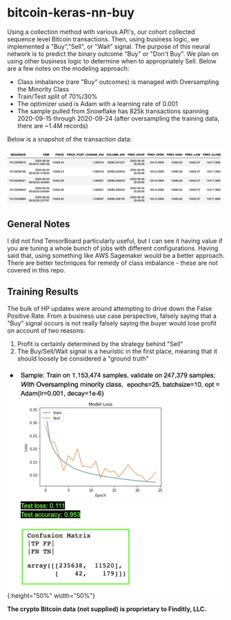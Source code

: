 # bitcoin-keras-nn-buy

Using a collection method with various API's, our cohort collected sequence level Bitcoin transactions. Then, using business logic, we implemented a "Buy","Sell", or "Wait" signal. The purpose of this neural network is to predict the binary outcome "Buy" or "Don't Buy". We plan on using other business logic to determine when to appropriately Sell. Below are a few notes on the modeling approach:

* Class imbalance (rare "Buy" outcomes) is managed with Oversampling the Minority Class
* Train/Test split of 70%/30%
* The optimizer used is Adam with a learning rate of 0.001
* The sample pulled from Snowflake has 825k transactions spanning 2020-09-15 through 2020-09-24 (after oversampling the training data, there are ~1.4M records) 

Below is a snapshot of the transaction data:

![alt text](https://github.com/datavizhokie/bitcoin-keras-nn-buy/blob/master/data_snapshot.png)

## General Notes

I did not find TensorBoard particularly useful, but I can see it having value if you are tuning a whole bunch of jobs with different configurations. Having said that, using something like AWS Sagemaker would be a better approach. There are better techniques for remedy of class imbalance - these are not covered in this repo.

## Training Results

The bulk of HP updates were around attempting to drive down the False Positive Rate. From a business use case perspective, falsely saying that a "Buy" signal occurs is not really falsely saying the buyer would lose profit on account of two reasons:

1. Profit is certainly determined by the strategy behind "Sell"
2. The Buy/Sell/Wait signal is a heuristic in the first place, meaning that it should loosely be considered a "ground truth"

![alt text](https://github.com/datavizhokie/bitcoin-keras-nn-buy/blob/master/best_training_job.png){:height="50%" width="50%"}


**The crypto Bitcoin data (not supplied) is proprietary to Finditly, LLC.**


